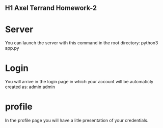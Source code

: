 ## H1 Axel Terrand Homework-2

# Server
You can launch the server with this command in the root directory:
python3 app.py

# Login
You will arrive in the login page in which your account will be automaticly created as:
admin:admin

# profile
In the profile page you will have a litle presentation of your credentials.